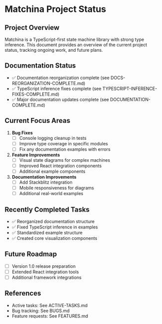 # Matchina Project Status

## Project Overview
Matchina is a TypeScript-first state machine library with strong type inference. This document provides an overview of the current project status, tracking ongoing work, and future plans.

## Documentation Status
- ✅ Documentation reorganization complete (see DOCS-REORGANIZATION-COMPLETE.md)
- ✅ TypeScript inference fixes complete (see TYPESCRIPT-INFERENCE-FIXES-COMPLETE.md)
- ✅ Major documentation updates complete (see DOCUMENTATION-COMPLETE.md)

## Current Focus Areas
1. **Bug Fixes**
   - [ ] Console logging cleanup in tests
   - [ ] Improve type coverage in specific modules
   - [ ] Fix any documentation examples with errors

2. **Feature Improvements**
   - [ ] Visual state diagrams for complex machines
   - [ ] Improved React integration components
   - [ ] Additional example components

3. **Documentation Improvements**
   - [ ] Add Stackblitz integration
   - [ ] Mobile responsiveness for diagrams
   - [ ] Additional real-world examples

## Recently Completed Tasks
- ✅ Reorganized documentation structure
- ✅ Fixed TypeScript inference in examples
- ✅ Standardized example structure
- ✅ Created core visualization components

## Future Roadmap
- [ ] Version 1.0 release preparation
- [ ] Extended React integration tools
- [ ] Additional framework integrations

## References
- Active tasks: See ACTIVE-TASKS.md
- Bug tracking: See BUGS.md
- Feature requests: See FEATURES.md
